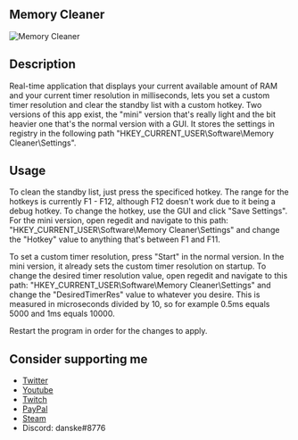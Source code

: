 ## Memory Cleaner
![Memory Cleaner](https://cdn.discordapp.com/attachments/759162962325143623/763515874501984317/unknown.png)
## Description
Real-time application that displays your current available amount of RAM and your current timer resolution in milliseconds, lets you set a custom timer resolution and clear the standby list with a custom hotkey. Two versions of this app exist, the "mini" version that's really light and the bit heavier one that's the normal version with a GUI. It stores the settings in registry in the following path "HKEY_CURRENT_USER\Software\Memory Cleaner\Settings".
## Usage
To clean the standby list, just press the specificed hotkey. The range for the hotkeys is currently F1 - F12, although F12 doesn't work due to it being a debug hotkey. To change the hotkey, use the GUI and click "Save Settings". For the mini version, open regedit and navigate to this path: "HKEY_CURRENT_USER\Software\Memory Cleaner\Settings" and change the "Hotkey" value to anything that's between F1 and F11.

To set a custom timer resolution, press "Start" in the normal version. In the mini version, it already sets the custom timer resolution on startup. To change the desired timer resolution value, open regedit and navigate to this path: "HKEY_CURRENT_USER\Software\Memory Cleaner\Settings" and change the "DesiredTimerRes" value to whatever you desire. This is measured in microseconds divided by 10, so for example 0.5ms equals 5000 and 1ms equals 10000.

Restart the program in order for the changes to apply.

## Consider supporting me
- [Twitter](https://twitter.com/danskexd)
- [Youtube](https://www.youtube.com/c/danskexd)
- [Twitch](https://www.twitch.tv/lildanske)
- [PayPal](https://www.paypal.me/danskexd)
- [Steam](https://steamcommunity.com/id/danskexd)
- Discord: danske#8776
